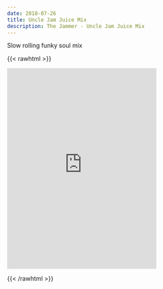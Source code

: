 ```yaml
---
date: 2018-07-26
title: Uncle Jam Juice Mix
description: The Jammer - Uncle Jam Juice Mix
---
```


Slow rolling funky soul mix

{{< rawhtml >}}

<iframe style="border: 0; width: 350px; height: 470px;" src="https://bandcamp.com/EmbeddedPlayer/album=299717624/size=large/bgcol=ffffff/linkcol=0687f5/tracklist=false/track=2297705322/transparent=true/" seamless><a href="https://jammmer.bandcamp.com/album/razor-tape">Razor &amp; Tape by The Jammmer</a></iframe>

{{< /rawhtml >}}
